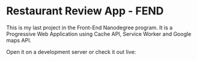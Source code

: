 # Restaurant Review App - FEND

This is my last project in the Front-End Nanodegree program. It is a Progressive Web Application using Cache API, Service Worker and Google maps API.

Open it on a development server or check it out live:
